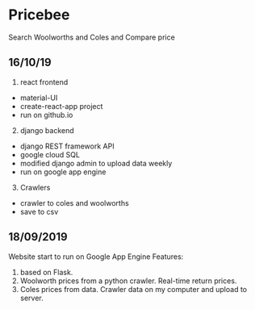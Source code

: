 # Pricebee
Search Woolworths and Coles and Compare price

## 16/10/19
1. react frontend
- material-UI
- create-react-app project
- run on github.io

2. django backend
- django REST framework API
- google cloud SQL
- modified django admin to upload data weekly
- run on google app engine

3. Crawlers
- crawler to coles and woolworths
- save to csv

## 18/09/2019
Website start to run on Google App Engine Features:
1. based on Flask.
2. Woolworth prices from a python crawler. Real-time return prices.
3. Coles prices from data. Crawler data on my computer and upload to server.

